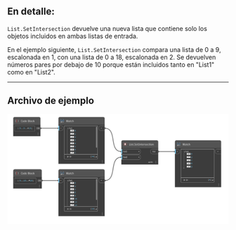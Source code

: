 ## En detalle:
`List.SetIntersection` devuelve una nueva lista que contiene solo los objetos incluidos en ambas listas de entrada.

En el ejemplo siguiente, `List.SetIntersection` compara una lista de 0 a 9, escalonada en 1, con una lista de 0 a 18, escalonada en 2. Se devuelven números pares por debajo de 10 porque están incluidos tanto en "List1" como en "List2".
___
## Archivo de ejemplo

![List.SetIntersection](./DSCore.List.SetIntersection_img.jpg)
